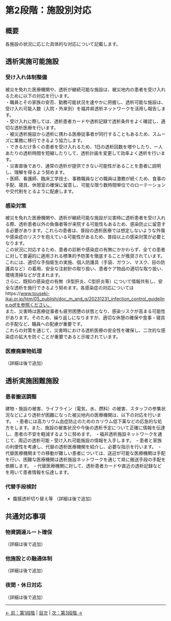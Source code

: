 # 第2段階：施設別対応

## 概要
各施設の状況に応じた具体的な対応について記載します。

## 透析実施可能施設

### 受け入れ体制整備
被災を免れた医療機関や、透析が継続可能な施設は、被災地内の患者を受け入れるために以下の対応を行います。 <BR>
・職員とその家族の安否、勤務可能状況を速やかに把握し、透析可能な施設は、受け入れ可能人数（入院・外来別）を福井県透析ネットワークを活用し報告します。 <BR>
・受け入れに際しては、透析患者カードや透析記録で透析条件をよく確認し、適切な透析医療を行います。 <BR>
・被災透析施設から透析に携わる医療従事者が同行することもあるため、スムーズに業務に移行できるよう協力します。 <BR>
・できるだけ多くの患者を受け入れるため、1日の透析回数を増やしたり、一人あたりの透析時間を短縮したりして、透析計画を変更して効率よく透析を行います。 <BR>
・災害直後であり、通常の透析が提供できない可能性があることを患者に説明し、理解を得るよう努めます。 <BR>
・医師、看護師、臨床工学技士、事務職員などの職員は激務が続くため、食事の手配、寝具、休憩室の確保に留意し、可能な限り数時間単位でのローテーションや交代制をとるように配慮します。 <BR>


### 感染対策
 被災を免れた医療機関や、透析が継続可能な施設が災害時に透析患者を受け入れる際、透析患者以外の負傷者等が来院する可能性もあるため、感染防止に留意する必要があります。これらの患者は、普段の透析医療では想定しないような外傷や感染症のリスクを抱えている可能性があるため、普段以上の感染対策が必要となります。 <BR>
 この状況に対応するため、患者の診断や感染症の有無にかかわらず、全ての患者に対して普遍的に適用される標準的予防策を徹底することが推奨されています。これには、適切な手指衛生の実施、個人防護具（手袋、ガウン、マスク、目の防護具など）の着用、安全な注射針の取り扱い、患者ケア物品の適切な取り扱い、環境清掃などが含まれます。 <BR>
さらに、既知の感染症の有無（B型肝炎、C型肝炎等）について情報共有し、安全な透析を施行できるよう努めます。各感染症の対応についてはhttps://www.touseki-ikai.or.jp/htm/05_publish/doc_m_and_g/20231231_infection_control_guideline.pdfを参照ください。 <BR>
また、災害時は医療従事者も疲労困憊の状態となり、感染リスクが高まる可能性があります。そのため、繰り返しになりますが、適切な休憩の確保や食事・寝具の手配など、職員への配慮が重要です。 <BR>
これらの対策を通じて、災害時における透析医療の安全性を確保し、二次的な感染症の拡大を防ぐことが重要であると示唆されています。 <BR>



### 医療廃棄物処理
（詳細は後で追加）

## 透析実施困難施設

### 患者搬送調整
建物・施設の被害、ライフライン（電気、水、燃料）の被害、スタッフの参集状況などにより透析が困難になった被災地内の医療機関は、以下の対応を行います。
・患者には高カリウム血症防止のためのカリウム低下薬などの応急的な処方をします。また、施設の被害状況や今後の透析予定について正確に情報を伝達し、患者の不安を軽減するように努めます。
・福井透析施設ネットワークを通じて、周辺の透析可能・受け入れ可能施設の情報を入手します。
・患者と家族の利便性を考慮し、代替の透析医療機関を紹介し、必要な指示を行います。
・代替医療機関までの移動が難しい患者については、送迎が可能な医療機関は手配を行い、困難な医療機関は透析施設ネットワークを通じて県に搬送手段の手配を依頼します。
・代替医療機関に対して、透析患者カードや直近の透析記録などを用いて患者情報を伝達します。

### 代替手段検討
- 腹膜透析切り替え等
（詳細は後で追加）

## 共通対応事項

### 物資調達ルート確保
（詳細は後で追加）

### 他施設との融通体制
（詳細は後で追加）

### 夜間・休日対応
（詳細は後で追加）

---
[← 前：第1段階](01-initial-response.md) | [目次](index.md) | [次：第3段階 →](03-network-coordination.md)
